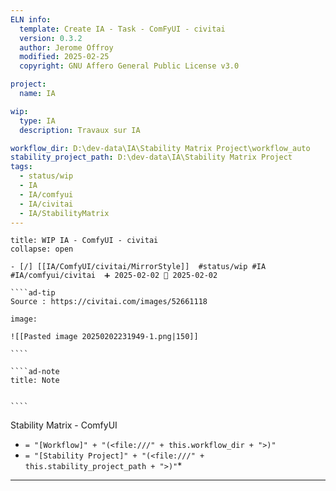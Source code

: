 ```yaml
---
ELN info:
  template: Create IA - Task - ComFyUI - civitai
  version: 0.3.2
  author: Jerome Offroy
  modified: 2025-02-25
  copyright: GNU Affero General Public License v3.0

project:
  name: IA

wip:
  type: IA
  description: Travaux sur IA

workflow_dir: D:\dev-data\IA\Stability Matrix Project\workflow_auto
stability_project_path: D:\dev-data\IA\Stability Matrix Project
tags:
  - status/wip
  - IA
  - IA/comfyui
  - IA/civitai
  - IA/StabilityMatrix
---
```



``````ad-example
title: WIP IA - ComfyUI - civitai
collapse: open

- [/] [[IA/ComfyUI/civitai/MirrorStyle]]  #status/wip #IA #IA/comfyui/civitai  ➕ 2025-02-02 🛫 2025-02-02

````ad-tip
Source : https://civitai.com/images/52661118

image:

![[Pasted image 20250202231949-1.png|150]]

````

````ad-note
title: Note


````

``````


Stability Matrix - ComfyUI
- `= "[Workflow]" + "(<file:///" + this.workflow_dir + ">)"`
- `= "[Stability Project]" + "(<file:///" + this.stability_project_path + ">)"`*

---


